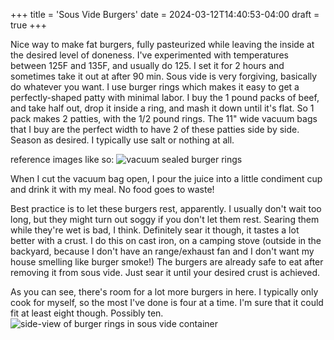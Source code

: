 +++
title = 'Sous Vide Burgers'
date = 2024-03-12T14:40:53-04:00
draft = true
+++

Nice way to make fat burgers, fully pasteurized while leaving the inside at the desired level of doneness. I've experimented with temperatures between 125F and 135F, and usually do 125. I set it for 2 hours and sometimes take it out at after 90 min. Sous vide is very forgiving, basically do whatever you want. I use burger rings which makes it easy to get a perfectly-shaped patty with minimal labor. I buy the 1 pound packs of beef, and take half out, drop it inside a ring, and mash it down until it's flat. So 1 pack makes 2 patties, with the 1/2 pound rings. The 11" wide vacuum bags that I buy are the perfect width to have 2 of these patties side by side. Season as desired. I typically use salt or nothing at all.

reference images like so: ![vacuum sealed burger rings](images/filled-burger-rings.jpg)

When I cut the vacuum bag open, I pour the juice into a little condiment cup and drink it with my meal. No food goes to waste!

Best practice is to let these burgers rest, apparently. I usually don't wait too long, but they might turn out soggy if you don't let them rest. Searing them while they're wet is bad, I think. Definitely sear it though, it tastes a lot better with a crust. I do this on cast iron, on a camping stove (outside in the backyard, because I don't have an range/exhaust fan and I don't want my house smelling like burger smoke!) The burgers are already safe to eat after removing it from sous vide. Just sear it until your desired crust is achieved.

As you can see, there's room for a lot more burgers in here. I typically only cook for myself, so the most I've done is four at a time. I'm sure that it could fit at least eight though. Possibly ten.
![side-view of burger rings in sous vide container](images/filled-burger-rings.jpg)

